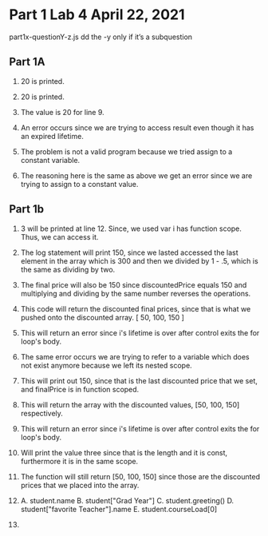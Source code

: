 # Part 1 Lab 4 April 22, 2021

part1x-questionY-z.js dd the -y only if it’s a subquestion

## Part 1A

1. 20 is printed.
2. 20 is printed.

3. The value is 20 for line 9.
4. An error occurs since we are trying to access result even though it has an expired lifetime.

5. The problem is not a valid program because we tried
   assign to a constant variable.

6. The reasoning here is the same as above we get an error
   since we are trying to assign to a constant value.

## Part 1b

1. 3 will be printed at line 12. Since, we used var i has function scope. Thus, we can access it.

2. The log statement will print 150, since we lasted accessed the last element in the array which is 300 and then we divided by 1 - .5, which is the same as dividing
   by two.

3. The final price will also be 150 since discountedPrice equals 150 and multiplying and dividing by the same number reverses the operations.

4. This code will return the discounted final prices, since that is what we pushed onto the discounted array.
   [ 50, 100, 150 ]

5. This will return an error since i's lifetime is over after control exits the for loop's body.

6. The same error occurs we are trying to refer to a variable which does not exist anymore because we left its nested scope.

7. This will print out 150, since that is the last discounted price that we set, and finalPrice is in function scoped.

8. This will return the array with the discounted values, [50, 100, 150] respectively.

9. This will return an error since i's lifetime is over after control exits the for loop's body.

10. Will print the value three since that is the length and it is const, furthermore it is in the same scope.

11. The function will still return [50, 100, 150] since those are the discounted prices that we placed into the array.

12. A. student.name
    B. student["Grad Year"]
    C. student.greeting()
    D. student["favorite Teacher"].name
    E. student.courseLoad[0]
13.
